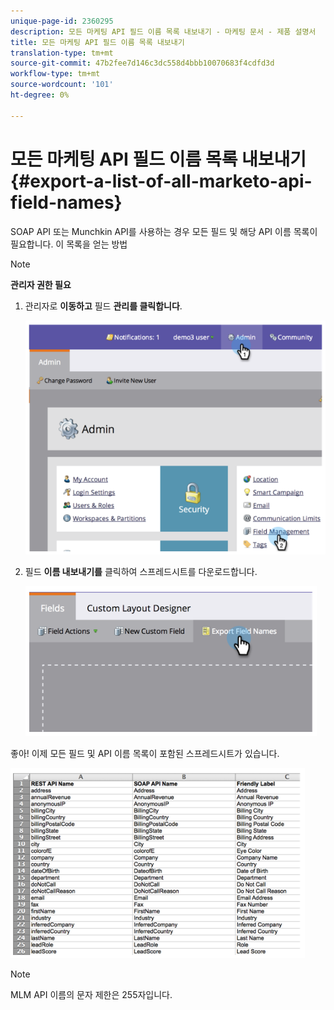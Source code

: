 ```yaml
---
unique-page-id: 2360295
description: 모든 마케팅 API 필드 이름 목록 내보내기 - 마케팅 문서 - 제품 설명서
title: 모든 마케팅 API 필드 이름 목록 내보내기
translation-type: tm+mt
source-git-commit: 47b2fee7d146c3dc558d4bbb10070683f4cdfd3d
workflow-type: tm+mt
source-wordcount: '101'
ht-degree: 0%

---
```



# 모든 마케팅 API 필드 이름 목록 내보내기 {#export-a-list-of-all-marketo-api-field-names}

SOAP API 또는 Munchkin API를 사용하는 경우 모든 필드 및 해당 API 이름 목록이 필요합니다. 이 목록을 얻는 방법

>[!NOTE]
>
>**관리자 권한 필요**

1. 관리자로 **이동하고** 필드 **관리를 클릭합니다**.

   ![](assets/image2014-9-24-14-3a4-3a54.png)

1. 필드 **이름 내보내기를** 클릭하여 스프레드시트를 다운로드합니다.

   ![](assets/image2014-9-24-14-3a5-3a6.png)

좋아! 이제 모든 필드 및 API 이름 목록이 포함된 스프레드시트가 있습니다.

![](assets/image2014-9-24-14-3a5-3a19.png)

>[!NOTE]
>
>MLM API 이름의 문자 제한은 255자입니다.

